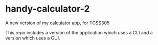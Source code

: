 # handy-calculator-2
A new version of my calculator app, for TCSS305

This repo includes a version of the application which uses a CLI and a version which uses a GUI.
